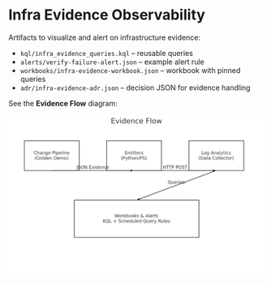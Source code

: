 # Infra Evidence Observability

Artifacts to visualize and alert on infrastructure evidence:

- `kql/infra_evidence_queries.kql` – reusable queries
- `alerts/verify-failure-alert.json` – example alert rule
- `workbooks/infra-evidence-workbook.json` – workbook with pinned queries
- `adr/infra-evidence-adr.json` – decision JSON for evidence handling

See the **Evidence Flow** diagram:

![Evidence Flow](../diagrams/evidence-flow.png)
